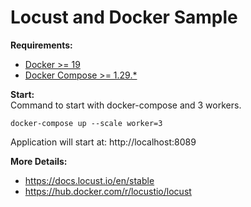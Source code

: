 # Locust and Docker Sample

**Requirements:**
- [Docker >= 19](https://docs.docker.com/engine/install/)
- [Docker Compose >= 1.29.*](https://docs.docker.com/compose/install/)

**Start:**<br/>
Command to start with docker-compose and 3 workers.

    docker-compose up --scale worker=3

Application will start at: http://localhost:8089

**More Details:**
- https://docs.locust.io/en/stable
- https://hub.docker.com/r/locustio/locust